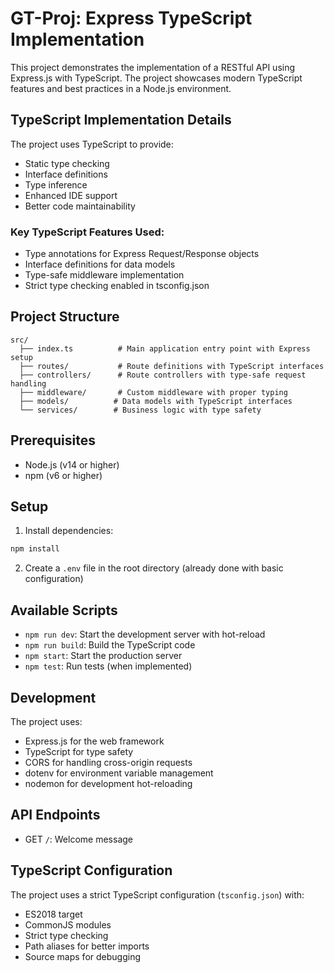 # GT-Proj: Express TypeScript Implementation

This project demonstrates the implementation of a RESTful API using Express.js with TypeScript. The project showcases modern TypeScript features and best practices in a Node.js environment.

## TypeScript Implementation Details

The project uses TypeScript to provide:
- Static type checking
- Interface definitions
- Type inference
- Enhanced IDE support
- Better code maintainability

### Key TypeScript Features Used:
- Type annotations for Express Request/Response objects
- Interface definitions for data models
- Type-safe middleware implementation
- Strict type checking enabled in tsconfig.json

## Project Structure

```
src/
  ├── index.ts          # Main application entry point with Express setup
  ├── routes/           # Route definitions with TypeScript interfaces
  ├── controllers/      # Route controllers with type-safe request handling
  ├── middleware/       # Custom middleware with proper typing
  ├── models/          # Data models with TypeScript interfaces
  └── services/        # Business logic with type safety
```

## Prerequisites

- Node.js (v14 or higher)
- npm (v6 or higher)

## Setup

1. Install dependencies:
```bash
npm install
```

2. Create a `.env` file in the root directory (already done with basic configuration)

## Available Scripts

- `npm run dev`: Start the development server with hot-reload
- `npm run build`: Build the TypeScript code
- `npm start`: Start the production server
- `npm test`: Run tests (when implemented)

## Development

The project uses:
- Express.js for the web framework
- TypeScript for type safety
- CORS for handling cross-origin requests
- dotenv for environment variable management
- nodemon for development hot-reloading

## API Endpoints

- GET `/`: Welcome message

## TypeScript Configuration

The project uses a strict TypeScript configuration (`tsconfig.json`) with:
- ES2018 target
- CommonJS modules
- Strict type checking
- Path aliases for better imports
- Source maps for debugging 